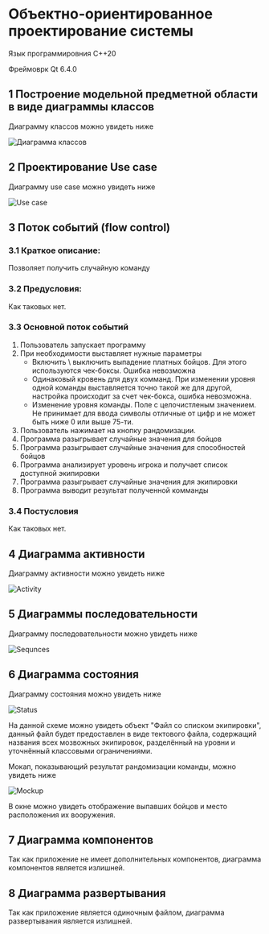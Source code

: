 # Объектно-ориентированное проектирование системы

Язык программировния С++20

Фреймоврк Qt 6.4.0

## 1 Построение модельной предметной области в виде диаграммы классов

Диаграмму классов можно увидеть ниже

![Диаграмма классов](classDiagram/ClassDiagram.png)

## 2 Проектирование Use case

Диаграмму use case можно увидеть ниже

![Use case](useCase/userCase.jpg)

## 3 Поток событий (flow control)

### 3.1 Краткое описание:

Позволяет получить случайную команду

### 3.2 Предусловия:

Как таковых нет.

### 3.3 Основной поток событий

 1. Пользователь запускает программу
 2. При необходимости выставляет нужные параметры
    * Включить \ выключить выпадение платных бойцов. Для этого используются чек-боксы. Ошибка невозможна
    * Одинаковый кровень для двух комманд. При изменении уровня одной команды выставляется точно такой же для другой, настройка происходит за счет чек-бокса, ошибка невозможна.
    * Изменение уровня команды. Поле с целочистленым значением. Не принимает для ввода символы отличные от цифр и не может быть ниже 0 или выше 75-ти.
 3. Пользователь нажимает на кнопку рандомизации.
 4. Программа разыгрывает случайные значения для бойцов
 5. Программа разыгрывает случайные значения для способностей бойцов
 6. Программа анализирует уровень игрока и получает список доступной экипировки
 7. Программа разыгрывает случайные значения для экипировки
 8. Программа выводит результат полученной комманды

### 3.4 Постусловия

Как таковых нет.

## 4 Диаграмма активности

Диаграмму активности можно увидеть ниже

![Activity](activityDiagram/randoming.png)

## 5  Диаграммы последовательности

Диаграмму последовательности можно увидеть ниже

![Sequnces](sequncesDiagram/sequence.jpg)

## 6 Диаграмма состояния

Диаграмму состояния можно увидеть ниже

![Status](statusDiagram/status.png)

На данной схеме можно увидеть объект "Файл со списком экипировки", данный файл будет предоставлен в виде тектового файла, содержащий названия всех мозвожных экипировок, разделённый на уровни и уточнённый классовыми ограничениями.

Мокап, показывающий результат рандомизации команды, можно увидеть ниже

![Mockup](../SRS/%D0%B8%D1%81%D1%85%D0%BE%D0%B4%D0%BD%D0%B8%D0%BA%D0%B8/randomMocap.png)

В окне можно увидеть отображение выпавших бойцов и место расположения их вооружения.

## 7 Диаграмма компонентов

Так как приложение не имеет дополнительных компонентов, диаграмма компонентов является излишней.

## 8 Диаграмма развертывания

Так как приложение является одиночным файлом, диаграмма развертывания является излишней.